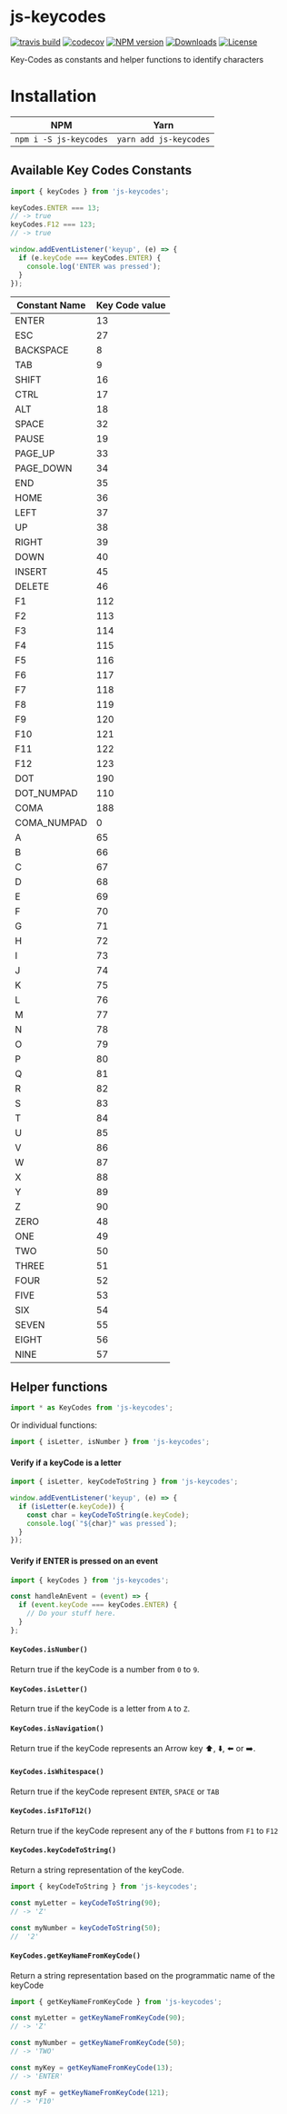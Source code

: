 # js-keycodes

[![travis build](https://api.travis-ci.com/carlos-algms/js-keycodes.svg?branch=master)](https://travis-ci.com/carlos-algms/js-keycodes)
[![codecov](https://codecov.io/gh/carlos-algms/js-keycodes/branch/master/graph/badge.svg)](https://codecov.io/gh/carlos-algms/js-keycodes/branch/master)
[![NPM version](https://img.shields.io/npm/v/js-keycodes)](https://www.npmjs.com/package/js-keycodes)
[![Downloads](https://img.shields.io/npm/dy/js-keycodes)](https://www.npmjs.com/package/js-keycodes)
[![License](https://img.shields.io/npm/l/js-keycodes)](https://tldrlegal.com/license/mit-license)

Key-Codes as constants and helper functions to identify characters

# Installation

| NPM                    | Yarn                   |
| ---------------------- | ---------------------- |
| `npm i -S js-keycodes` | `yarn add js-keycodes` |

## Available Key Codes Constants

```javascript
import { keyCodes } from 'js-keycodes';

keyCodes.ENTER === 13;
// -> true
keyCodes.F12 === 123;
// -> true

window.addEventListener('keyup', (e) => {
  if (e.keyCode === keyCodes.ENTER) {
    console.log('ENTER was pressed');
  }
});
```

| Constant Name | Key Code value |
| ------------- | -------------- |
| ENTER         | 13             |
| ESC           | 27             |
| BACKSPACE     | 8              |
| TAB           | 9              |
| SHIFT         | 16             |
| CTRL          | 17             |
| ALT           | 18             |
| SPACE         | 32             |
| PAUSE         | 19             |
| PAGE_UP       | 33             |
| PAGE_DOWN     | 34             |
| END           | 35             |
| HOME          | 36             |
| LEFT          | 37             |
| UP            | 38             |
| RIGHT         | 39             |
| DOWN          | 40             |
| INSERT        | 45             |
| DELETE        | 46             |
| F1            | 112            |
| F2            | 113            |
| F3            | 114            |
| F4            | 115            |
| F5            | 116            |
| F6            | 117            |
| F7            | 118            |
| F8            | 119            |
| F9            | 120            |
| F10           | 121            |
| F11           | 122            |
| F12           | 123            |
| DOT           | 190            |
| DOT_NUMPAD    | 110            |
| COMA          | 188            |
| COMA_NUMPAD   | 0              |
| A             | 65             |
| B             | 66             |
| C             | 67             |
| D             | 68             |
| E             | 69             |
| F             | 70             |
| G             | 71             |
| H             | 72             |
| I             | 73             |
| J             | 74             |
| K             | 75             |
| L             | 76             |
| M             | 77             |
| N             | 78             |
| O             | 79             |
| P             | 80             |
| Q             | 81             |
| R             | 82             |
| S             | 83             |
| T             | 84             |
| U             | 85             |
| V             | 86             |
| W             | 87             |
| X             | 88             |
| Y             | 89             |
| Z             | 90             |
| ZERO          | 48             |
| ONE           | 49             |
| TWO           | 50             |
| THREE         | 51             |
| FOUR          | 52             |
| FIVE          | 53             |
| SIX           | 54             |
| SEVEN         | 55             |
| EIGHT         | 56             |
| NINE          | 57             |

## Helper functions

```javascript
import * as KeyCodes from 'js-keycodes';
```

Or individual functions:

```javascript
import { isLetter, isNumber } from 'js-keycodes';
```

#### Verify if a keyCode is a letter

```javascript
import { isLetter, keyCodeToString } from 'js-keycodes';

window.addEventListener('keyup', (e) => {
  if (isLetter(e.keyCode)) {
    const char = keyCodeToString(e.keyCode);
    console.log(`"${char}" was pressed`);
  }
});
```

#### Verify if ENTER is pressed on an event

```javascript
import { keyCodes } from 'js-keycodes';

const handleAnEvent = (event) => {
  if (event.keyCode === keyCodes.ENTER) {
    // Do your stuff here.
  }
};
```

#### `KeyCodes.isNumber()`

Return true if the keyCode is a number from `0` to `9`.

#### `KeyCodes.isLetter()`

Return true if the keyCode is a letter from `A` to `Z`.

#### `KeyCodes.isNavigation()`

Return true if the keyCode represents an Arrow key ⬆️, ⬇️, ⬅️ or ➡️.

#### `KeyCodes.isWhitespace()`

Return true if the keyCode represent `ENTER`, `SPACE` or `TAB`

#### `KeyCodes.isF1ToF12()`

Return true if the keyCode represent any of the `F` buttons from `F1` to `F12`

#### `KeyCodes.keyCodeToString()`

Return a string representation of the keyCode.

```javascript
import { keyCodeToString } from 'js-keycodes';

const myLetter = keyCodeToString(90);
// -> 'Z'

const myNumber = keyCodeToString(50);
//  '2'
```

#### `KeyCodes.getKeyNameFromKeyCode()`

Return a string representation based on the programmatic name of the keyCode

```javascript
import { getKeyNameFromKeyCode } from 'js-keycodes';

const myLetter = getKeyNameFromKeyCode(90);
// -> 'Z'

const myNumber = getKeyNameFromKeyCode(50);
// -> 'TWO'

const myKey = getKeyNameFromKeyCode(13);
// -> 'ENTER'

const myF = getKeyNameFromKeyCode(121);
// -> 'F10'
```
